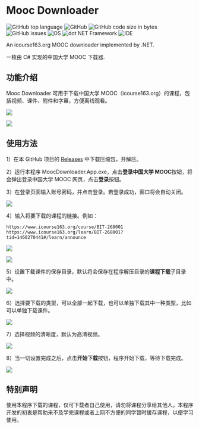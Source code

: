 # Mooc Downloader

![GitHub top language](https://img.shields.io/github/languages/top/xixixixixiao/mooc-downloader)
![GitHub](https://img.shields.io/github/license/xixixixixiao/mooc-downloader)
![GitHub code size in bytes](https://img.shields.io/github/languages/code-size/xixixixixiao/mooc-downloader)
![GitHub issues](https://img.shields.io/github/issues/xixixixixiao/mooc-downloader)
![OS](https://img.shields.io/badge/OS-Windows%2010-blue)
![dot NET Framework](https://img.shields.io/badge/.NET%20Framework-4.6-blue)
![IDE](https://img.shields.io/badge/IDE-Visual%20Studio%202019-blue)

An icourse163.org MOOC downloader implemented by .NET.

一枚由 C# 实现的中国大学 MOOC 下载器.

## 功能介绍

Mooc Downloader 可用于下载中国大学 MOOC（icourse163.org）的课程，包括视频、课件、附件和字幕，方便离线观看。

![ ](https://github.com/xixixixixiao/mooc-downloader/blob/master/docs/images/main-interface.png)

![ ](https://github.com/xixixixixiao/mooc-downloader/blob/master/docs/images/main-interface-downloading.png)

## 使用方法

1）在本 GitHub 项目的 [Releases](https://github.com/xixixixixiao/mooc-downloader/releases) 中下载压缩包，并解压。

2）运行本程序 MoocDownloader.App.exe，点击**登录中国大学 MOOC**按钮，将会弹出登录中国大学 MOOC 网页，点击**登录**按钮。

3）在登录页面输入账号密码，并点击登录。若登录成功，窗口将会自动关闭。

![ ](https://github.com/xixixixixiao/mooc-downloader/raw/master/docs/images/login.png)

4）输入将要下载的课程的链接。例如：

```text
https://www.icourse163.org/course/BIT-268001
https://www.icourse163.org/learn/BIT-268001?tid=1460270441#/learn/announce
```

![ ](https://github.com/xixixixixiao/mooc-downloader/raw/master/docs/images/copy-course-link.png)

![ ](https://github.com/xixixixixiao/mooc-downloader/raw/master/docs/images/paste-course-link.png)

5）设置下载课件的保存目录，默认将会保存在程序解压目录的**课程下载**子目录中。

![ ](https://github.com/xixixixixiao/mooc-downloader/raw/master/docs/images/select-course-save-path.png)

6）选择要下载的类型，可以全部一起下载，也可以单独下载其中一种类型，比如可以单独下载课件。

![ ](https://github.com/xixixixixiao/mooc-downloader/raw/master/docs/images/select-course-type.png)

7）选择视频的清晰度，默认为高清视频。

![ ](https://github.com/xixixixixiao/mooc-downloader/raw/master/docs/images/select-course-quality.png)

8）当一切设置完成之后，点击**开始下载**按钮，程序开始下载，等待下载完成。

![ ](https://github.com/xixixixixiao/mooc-downloader/raw/master/docs/images/click-start.png)

## 特别声明

使用本程序下载的课程，仅可下载者自己使用，请勿将课程分享给其他人。本程序开发的初衷是帮助来不及学完课程或者上网不方便的同学暂时缓存课程，以便学习使用。
